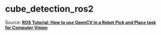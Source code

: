 # cube_detection_ros2

Source: [**ROS Tutorial: How to use OpenCV in a Robot Pick and Place task for Computer Vision**](https://roboticscasual.com/ros-tutorial-how-to-use-opencv-in-a-robot-pick-and-place-task-for-computer-vision/)
